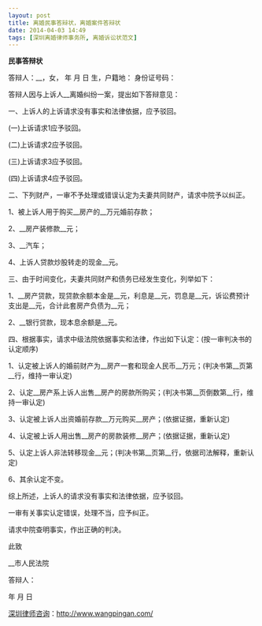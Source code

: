 ```yaml
---
layout: post
title: 离婚民事答辩状，离婚案件答辩状
date: 2014-04-03 14:49
tags: [深圳离婚律师事务所, 离婚诉讼状范文]
---
```

<strong>民事答辩状</strong>

答辩人：__，女， 年 月 日 生，户籍地： 身份证号码：

答辩人因与上诉人__离婚纠纷一案，提出如下答辩意见：

一、上诉人的上诉请求没有事实和法律依据，应予驳回。

(一)上诉请求1应予驳回。

(二)上诉请求2应予驳回。

(三)上诉请求3应予驳回。

(四)上诉请求4应予驳回。

二、下列财产，一审不予处理或错误认定为夫妻共同财产，请求中院予以纠正。

1、被上诉人用于购买__房产的__万元婚前存款；

2、__房产装修款__元；

3、__汽车；

4、上诉人贷款炒股转走的现金__元。

三、由于时间变化，夫妻共同财产和债务已经发生变化，列举如下：

1、__房产贷款，现贷款余额本金是__元，利息是__元，罚息是__元，诉讼费预计支出是__元，合计此套房产负债为__元；

2、__银行贷款，现本息余额是__元。

四、根据事实，请求中级法院依据事实和法律，作出如下认定：(按一审判决书的认定顺序)

1、认定被上诉人的婚前财产为__房产一套和现金人民币__万元；(判决书第__页第__行，维持一审认定)

2、认定__房产系上诉人出售__房产的房款所购买；(判决书第__页倒数第__行，维持一审认定)

3、认定被上诉人出资婚前存款__万元购买__房产；(依据证据，重新认定)

4、认定被上诉人用出售__房产的房款装修__房产；(依据证据，重新认定)

5、认定上诉人非法转移现金__元；(判决书第__页第__行，依据司法解释，重新认定)

6、其余认定不变。

综上所述，上诉人的请求没有事实和法律依据，应予驳回。

一审有关事实认定错误，处理不当，应予纠正。

请求中院查明事实，作出正确的判决。

此致

__市人民法院

答辩人：

年 月 日


<a href="http://www.wangpingan.com/">深圳律师咨询</a>：<a href="http://www.wangpingan.com/">http://www.wangpingan.com/</a>


